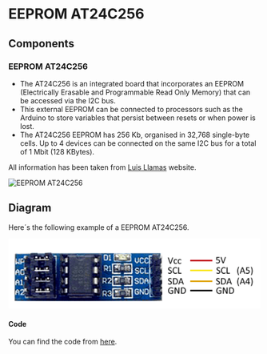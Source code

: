 # EEPROM AT24C256

## Components 
### EEPROM AT24C256

* The AT24C256 is an integrated board that incorporates an EEPROM (Electrically Erasable and Programmable Read Only Memory) that can be accessed via the I2C bus.
* This external EEPROM can be connected to processors such as the Arduino to store variables that persist between resets or when power is lost.
* The AT24C256 EEPROM has 256 Kb, organised in 32,768 single-byte cells. Up to 4 devices can be connected on the same I2C bus for a total of 1 Mbit (128 KBytes).

All information has been taken from [Luis Llamas](https://www.luisllamas.es/arduino-eeprom-externa-i2c-at24c256/) website.

<img title="EEPROM AT24C256" src="https://www.arduiner.com/wp-content/uploads/2013/12/2429-AT24C256-I2C-Interfaccia-EEPROM-memory-Modulo.jpg" width=200/>

## Diagram

Here´s the following example of a EEPROM AT24C256.

![Touch Switch diagram](./img/EEPROM_AT24C256_diagram.png)

#### Code

You can find the code from [here](./Infrarred_Temperature.ino).
